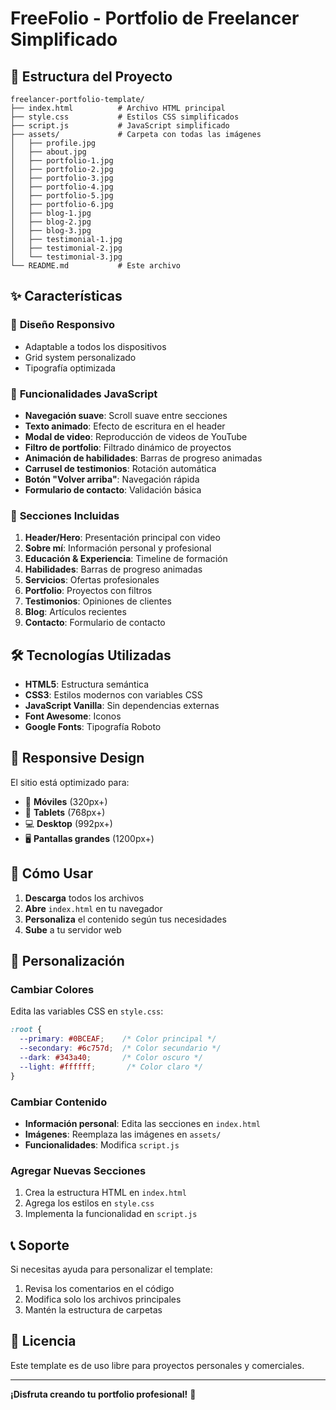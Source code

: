# FreeFolio - Portfolio de Freelancer Simplificado

## 📁 Estructura del Proyecto

```
freelancer-portfolio-template/
├── index.html          # Archivo HTML principal
├── style.css           # Estilos CSS simplificados
├── script.js           # JavaScript simplificado
├── assets/             # Carpeta con todas las imágenes
│   ├── profile.jpg
│   ├── about.jpg
│   ├── portfolio-1.jpg
│   ├── portfolio-2.jpg
│   ├── portfolio-3.jpg
│   ├── portfolio-4.jpg
│   ├── portfolio-5.jpg
│   ├── portfolio-6.jpg
│   ├── blog-1.jpg
│   ├── blog-2.jpg
│   ├── blog-3.jpg
│   ├── testimonial-1.jpg
│   ├── testimonial-2.jpg
│   └── testimonial-3.jpg
└── README.md           # Este archivo
```

## ✨ Características

### 🎨 **Diseño Responsivo**
- Adaptable a todos los dispositivos
- Grid system personalizado
- Tipografía optimizada

### 🚀 **Funcionalidades JavaScript**
- **Navegación suave**: Scroll suave entre secciones
- **Texto animado**: Efecto de escritura en el header
- **Modal de video**: Reproducción de videos de YouTube
- **Filtro de portfolio**: Filtrado dinámico de proyectos
- **Animación de habilidades**: Barras de progreso animadas
- **Carrusel de testimonios**: Rotación automática
- **Botón "Volver arriba"**: Navegación rápida
- **Formulario de contacto**: Validación básica

### 🎯 **Secciones Incluidas**
1. **Header/Hero**: Presentación principal con video
2. **Sobre mí**: Información personal y profesional
3. **Educación & Experiencia**: Timeline de formación
4. **Habilidades**: Barras de progreso animadas
5. **Servicios**: Ofertas profesionales
6. **Portfolio**: Proyectos con filtros
7. **Testimonios**: Opiniones de clientes
8. **Blog**: Artículos recientes
9. **Contacto**: Formulario de contacto

## 🛠️ Tecnologías Utilizadas

- **HTML5**: Estructura semántica
- **CSS3**: Estilos modernos con variables CSS
- **JavaScript Vanilla**: Sin dependencias externas
- **Font Awesome**: Iconos
- **Google Fonts**: Tipografía Roboto

## 📱 Responsive Design

El sitio está optimizado para:
- 📱 **Móviles** (320px+)
- 📱 **Tablets** (768px+)
- 💻 **Desktop** (992px+)
- 🖥️ **Pantallas grandes** (1200px+)

## 🚀 Cómo Usar

1. **Descarga** todos los archivos
2. **Abre** `index.html` en tu navegador
3. **Personaliza** el contenido según tus necesidades
4. **Sube** a tu servidor web

## 🎨 Personalización

### Cambiar Colores
Edita las variables CSS en `style.css`:
```css
:root {
  --primary: #0BCEAF;    /* Color principal */
  --secondary: #6c757d;  /* Color secundario */
  --dark: #343a40;       /* Color oscuro */
  --light: #ffffff;       /* Color claro */
}
```

### Cambiar Contenido
- **Información personal**: Edita las secciones en `index.html`
- **Imágenes**: Reemplaza las imágenes en `assets/`
- **Funcionalidades**: Modifica `script.js`

### Agregar Nuevas Secciones
1. Crea la estructura HTML en `index.html`
2. Agrega los estilos en `style.css`
3. Implementa la funcionalidad en `script.js`

## 📞 Soporte

Si necesitas ayuda para personalizar el template:
1. Revisa los comentarios en el código
2. Modifica solo los archivos principales
3. Mantén la estructura de carpetas

## 📄 Licencia

Este template es de uso libre para proyectos personales y comerciales.

---

**¡Disfruta creando tu portfolio profesional!** 🎉 